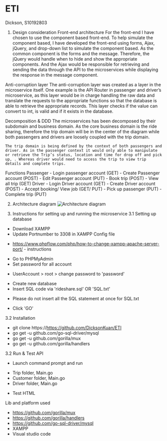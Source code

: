 # ETI
Dickson, S10192803

1. Design consideration
Front-end architecture
	For the front-end I have chosen to use the component based front-end. To help simulate the component based, I have developed the front-end using forms, Ajax, jQuery, and drop-down list to simulate the component based. As the common component is the forms and the message. Therefore, the jQuery would handle when to hide and show the appropriate components. And the Ajax would be responsible for retrieving and sending the data through the API to the microservices while displaying the response in the message component.
	
Anti-corruption layer
	The anti-corruption layer was created as a layer in the microservice itself. One example is the API Router in passenger and driver’s microservice, as this layer would be in charge handling the raw data and translate the requests to the appropriate functions so that the database is able to retrieve the appropriate records. This layer checks if the value can convert to int, is valid and if it exists in the database.
	
Decomposition & DDD
	The microservices has been decomposed by their subdomain and business domain. As the core business domain is the ride sharing, therefore the trip domain will be in the center of the diagram while both passengers and drivers are loosely coupled with the trip domain. 
	
	The trip domain is being defined by the context of both passengers and driver. As in the passenger context it would only able to manipulate or retrieve the Trip’s status, location and time for drop off and pick up, . Whereas driver would need to access the trip to view trip details and complete trips. 

Functions
	Passenger 
	- Login passenger account (GET)
	- Create Passenger account (POST)
	- Edit Passenger account (PUT)
	- Book trip (POST)
	- View all trip (GET)
	Driver
	- Login Driver account (GET)
	- Create Driver account (POST)
	- Accept booking/ View job (GET/ PUT)
	- Pick up passenger (PUT)
	- Complete trip (PUT)


2. Architecture diagram
![Architecture diagram](Pictures/image.jpg?raw=true)



3. Instructions for setting up and running the microservice
3.1 Setting up database
- Download XAMPP
- Update Portnumber to 3308 in XAMPP Config file
* https://www.phpflow.com/php/how-to-change-xampp-apache-server-port/ - instructions
- Go to PHPMyAdmin
- Set password for all account
* UserAccount > root > change password to 'password'
- Create new database
- Insert SQL code via 'rideshare.sql' OR 'SQL.txt'
* Please do not insert all the SQL statement at once for SQL.txt
- Click 'GO'

3.2 Installation
- git clone https://https://github.com/DicksonKuan/ETI
- go get -u github.com/go-sql-driver/mysql
- go get -u github.com/gorilla/mux
- go get -u github.com/gorilla/handlers

3.2 Run & Test API
- Launch command prompt and run
* Trip folder, Main.go
* Customer folder, Main.go
* Driver folder, Main.go
- Test HTML

Lib and platform used
- https://github.com/gorilla/mux
- https://github.com/gorilla/handlers
- https://github.com/go-sql-driver/mysql
- XAMPP
- Visual studio code
